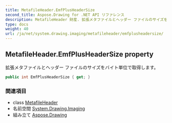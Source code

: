 ```yaml
---
title: MetafileHeader.EmfPlusHeaderSize
second_title: Aspose.Drawing for .NET API リファレンス
description: MetafileHeader 財産. 拡張メタファイルとヘッダー ファイルのサイズをバイト単位で取得します
type: docs
weight: 40
url: /ja/net/system.drawing.imaging/metafileheader/emfplusheadersize/
---
```

## MetafileHeader.EmfPlusHeaderSize property

拡張メタファイルとヘッダー ファイルのサイズをバイト単位で取得します。

```csharp
public int EmfPlusHeaderSize { get; }
```

### 関連項目

* class [MetafileHeader](../)
* 名前空間 [System.Drawing.Imaging](../../metafileheader/)
* 組み立て [Aspose.Drawing](../../../)


